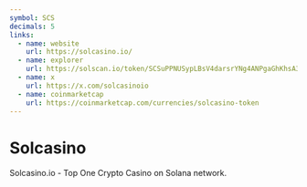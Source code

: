 ```yaml
---
symbol: SCS
decimals: 5
links:
  - name: website
    url: https://solcasino.io/
  - name: explorer
    url: https://solscan.io/token/SCSuPPNUSypLBsV4darsrYNg4ANPgaGhKhsA3GmMyjz
  - name: x
    url: https://x.com/solcasinoio
  - name: coinmarketcap
    url: https://coinmarketcap.com/currencies/solcasino-token
---
```


# Solcasino

Solcasino.io - Top One Crypto Casino on Solana network.
